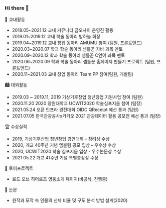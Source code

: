 ### Hi there 👋

🏤 교내활동
  - 2018.05~2021.12 교내 커뮤니티 금오사이 운영진 활동
  - 2019.01~2019.12 교내 학술 동아리 밤하늘 회장
  - 2019.04~2019.12 교내 창업 동아리 AMUMU 참여 (팀원, 프론트엔드)
  - 2020.03~2020.07 학과 학술 동아리 셈틀꾼 자바 과목 멘토
  - 2020.09~2020.12 학과 학술 동아리 셈틀꾼 C언어 과목 멘토 
  - 2020.06~2020.09 학과 학술 동아리 셈틀꾼 홈페이지 만들기 프로젝트 (팀원, 프론트엔드)
  - 2020.11~2021.03 교내 창업 동아리 Team PP 참여(팀원, 개발팀)

🏙 대외활동 
  - 2019.03 ~ 2019.11, 2019 기상기후창업 청년창업 지원사업 참여 (팀원)
  - 2020.11.20 2020 창원대학교 UCWIT2020 학술심포지움 참여 (팀장)
  - 2021.05.24 오픈 인프라 경진대회 OIDC QReceipt 예선 통과 (팀원)
  - 2021.07.05 한국관광공사x카카오 2021 관광데이터 활용 공모전 예선 통과 (팀장)

🏆 수상실적
  - 2019, 기상기후산업 청년창업 경연대회 – 장려상 수상
  - 2020, 개교 40주년 기념 엠블럼 공모 입상 – 우수상 수상
  - 2020, UCWIT2020 학술 심포지움 입상 - 우수논문상 수상
  - 2021.05.22 개교 41주년 기념 특별총장상 수상

🎠 토이프로젝트
  - 로드 오브 히어로즈 영웅소개 페이지(비공식, 진행중)

📄 논문
  - 원작과 모작 속 인물의 신체 비율 및 구도 분석 방법 설계(2020)

<!--
**C12H22O12/C12H22O12** is a ✨ _special_ ✨ repository because its `README.md` (this file) appears on your GitHub profile.

Here are some ideas to get you started:

- 🔭 I’m currently working on ...
- 🌱 I’m currently learning ...
- 👯 I’m looking to collaborate on ...
- 🤔 I’m looking for help with ...
- 💬 Ask me about ...
- 📫 How to reach me: ...
- 😄 Pronouns: ...
- ⚡ Fun fact: ...
-->
